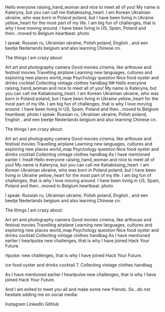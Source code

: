 Hello everyone raising_hand_woman and nice to meet all of you!
My name is Kateryna, but you can call me Katiakissing_heart. I am Korean Ukrainian ukraine, who was born in Poland poland, but I have been living in Ukraine yellow_heart for the most part of my life. I am big fun of challenges, that is why I love moving around. I have been living in US, Spain, Poland and then...moved to Belgium heartbeat. photo

I speak: Russian ru, Ukrainian ukraine, Polish poland, English , and een beetje Nederlands belgium and also learning Chinese cn.

The things I am crazy about:

Art art and photography  camera
Good movies cinema, like arthouse and festival movies
Travelling airplane
Learning new languages, cultures and exploring new places world_map
Psychology question
Nice food oyster and drinks  cocktail
Collecting vintage clothes handbag
N# Hello everyone raising_hand_woman and nice to meet all of you! My name is Kateryna, but you can call me Katiakissing_heart. I am Korean Ukrainian ukraine, who was born in Poland  poland, but I have been living in Ukraine yellow_heart for the most part of my life. I am big fun of challenges, that is why I love moving around. I have been living in US, Spain, Poland and then...moved to Belgium heartbeat. photo
I speak: Russian ru, Ukrainian ukraine, Polish poland, English , and een beetje Nederlands belgium and also learning Chinese cn.

The things I am crazy about:

Art art and photography  camera
Good movies cinema, like arthouse and festival movies
Travelling airplane
Learning new languages, cultures and exploring new places world_map
Psychology question
Nice food oyster and drinks  cocktail
Collecting vintage clothes handbag
As I have mentioned earlier I :hea# Hello everyone raising_hand_woman and nice to meet all of you! My name is Kateryna, but you can call me Katiakissing_heart. I am Korean Ukrainian ukraine, who was born in Poland poland, but I have been living in Ukraine yellow_heart for the most part of my life. I am big fun of challenges, that is why I love moving around. I have been living in US, Spain, Poland and then...moved to Belgium heartbeat. photo

I speak: Russian ru, Ukrainian ukraine, Polish poland, English , and een beetje Nederlands belgium and also learning Chinese cn.

The things I am crazy about:

Art art and photography  camera
Good movies cinema, like arthouse and festival movies
Travelling airplane
Learning new languages, cultures and exploring new places world_map
Psychology question
Nice food oyster and drinks  cocktail
Collecting vintage clothes handbag
As I have mentioned earlier I  heartpulse new challenges, that is why I have joined Hack Your Future.

rtpulse: new challenges, that is why I have joined Hack Your Future.

ice food oyster and drinks cocktail 7. Collecting vintage clothes handbag

As I have mentioned earlier I  heartpulse new challenges, that is why I have joined Hack Your Future.

And I am exited to meet you all and make some new friends. So...do not hesitate adding me on social media:

Instagram
LinkedIn
GitHub
